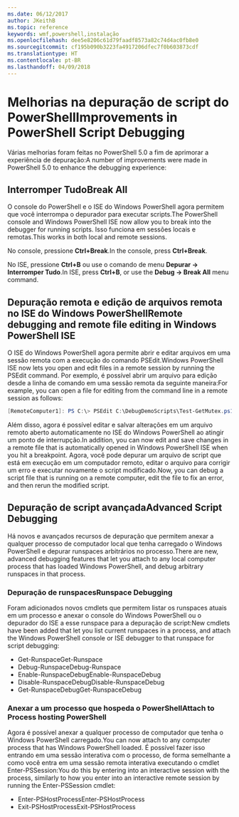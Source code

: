 ```yaml
---
ms.date: 06/12/2017
author: JKeithB
ms.topic: reference
keywords: wmf,powershell,instalação
ms.openlocfilehash: dee5e8206c61d79faadf8573a82c74d4ac0fb8e0
ms.sourcegitcommit: cf195b090b3223fa4917206dfec7f0b603873cdf
ms.translationtype: HT
ms.contentlocale: pt-BR
ms.lasthandoff: 04/09/2018
---
```

# <a name="improvements-in-powershell-script-debugging"></a><span data-ttu-id="2ec43-102">Melhorias na depuração de script do PowerShell</span><span class="sxs-lookup"><span data-stu-id="2ec43-102">Improvements in PowerShell Script Debugging</span></span>

<span data-ttu-id="2ec43-103">Várias melhorias foram feitas no PowerShell 5.0 a fim de aprimorar a experiência de depuração:</span><span class="sxs-lookup"><span data-stu-id="2ec43-103">A number of improvements were made in PowerShell 5.0 to enhance the debugging experience:</span></span>

## <a name="break-all"></a><span data-ttu-id="2ec43-104">Interromper Tudo</span><span class="sxs-lookup"><span data-stu-id="2ec43-104">Break All</span></span>

<span data-ttu-id="2ec43-105">O console do PowerShell e o ISE do Windows PowerShell agora permitem que você interrompa o depurador para executar scripts.</span><span class="sxs-lookup"><span data-stu-id="2ec43-105">The PowerShell console and Windows PowerShell ISE now allow you to break into the debugger for running scripts.</span></span> <span data-ttu-id="2ec43-106">Isso funciona em sessões locais e remotas.</span><span class="sxs-lookup"><span data-stu-id="2ec43-106">This works in both local and remote sessions.</span></span>

<span data-ttu-id="2ec43-107">No console, pressione **Ctrl+Break**.</span><span class="sxs-lookup"><span data-stu-id="2ec43-107">In the console, press **Ctrl+Break**.</span></span>

<span data-ttu-id="2ec43-108">No ISE, pressione **Ctrl+B** ou use o comando de menu **Depurar -> Interromper Tudo**.</span><span class="sxs-lookup"><span data-stu-id="2ec43-108">In ISE, press **Ctrl+B**, or use the **Debug -> Break All** menu command.</span></span>

## <a name="remote-debugging-and-remote-file-editing-in-windows-powershell-ise"></a><span data-ttu-id="2ec43-109">Depuração remota e edição de arquivos remota no ISE do Windows PowerShell</span><span class="sxs-lookup"><span data-stu-id="2ec43-109">Remote debugging and remote file editing in Windows PowerShell ISE</span></span>

<span data-ttu-id="2ec43-110">O ISE do Windows PowerShell agora permite abrir e editar arquivos em uma sessão remota com a execução do comando PSEdit.</span><span class="sxs-lookup"><span data-stu-id="2ec43-110">Windows PowerShell ISE now lets you open and edit files in a remote session by running the PSEdit command.</span></span>
<span data-ttu-id="2ec43-111">Por exemplo, é possível abrir um arquivo para edição desde a linha de comando em uma sessão remota da seguinte maneira:</span><span class="sxs-lookup"><span data-stu-id="2ec43-111">For example, you can open a file for editing from the command line in a remote session as follows:</span></span>

```powershell
[RemoteComputer1]: PS C:\> PSEdit C:\DebugDemoScripts\Test-GetMutex.ps1
```

<span data-ttu-id="2ec43-112">Além disso, agora é possível editar e salvar alterações em um arquivo remoto aberto automaticamente no ISE do Windows PowerShell ao atingir um ponto de interrupção.</span><span class="sxs-lookup"><span data-stu-id="2ec43-112">In addition, you can now edit and save changes in a remote file that is automatically opened in Windows PowerShell ISE when you hit a breakpoint.</span></span>
<span data-ttu-id="2ec43-113">Agora, você pode depurar um arquivo de script que está em execução em um computador remoto, editar o arquivo para corrigir um erro e executar novamente o script modificado.</span><span class="sxs-lookup"><span data-stu-id="2ec43-113">Now, you can debug a script file that is running on a remote computer, edit the file to fix an error, and then rerun the modified script.</span></span>

## <a name="advanced-script-debugging"></a><span data-ttu-id="2ec43-114">Depuração de script avançada</span><span class="sxs-lookup"><span data-stu-id="2ec43-114">Advanced Script Debugging</span></span>

<span data-ttu-id="2ec43-115">Há novos e avançados recursos de depuração que permitem anexar a qualquer processo de computador local que tenha carregado o Windows PowerShell e depurar runspaces arbitrários no processo.</span><span class="sxs-lookup"><span data-stu-id="2ec43-115">There are new, advanced debugging features that let you attach to any local computer process that has loaded Windows PowerShell, and debug arbitrary runspaces in that process.</span></span>

### <a name="runspace-debugging"></a><span data-ttu-id="2ec43-116">Depuração de runspaces</span><span class="sxs-lookup"><span data-stu-id="2ec43-116">Runspace Debugging</span></span>

<span data-ttu-id="2ec43-117">Foram adicionados novos cmdlets que permitem listar os runspaces atuais em um processo e anexar o console do Windows PowerShell ou o depurador do ISE a esse runspace para a depuração de script:</span><span class="sxs-lookup"><span data-stu-id="2ec43-117">New cmdlets have been added that let you list current runspaces in a process, and attach the Windows PowerShell console or ISE debugger to that runspace for script debugging:</span></span>

-   <span data-ttu-id="2ec43-118">Get-Runspace</span><span class="sxs-lookup"><span data-stu-id="2ec43-118">Get-Runspace</span></span>
-   <span data-ttu-id="2ec43-119">Debug-Runspace</span><span class="sxs-lookup"><span data-stu-id="2ec43-119">Debug-Runspace</span></span>
-   <span data-ttu-id="2ec43-120">Enable-RunspaceDebug</span><span class="sxs-lookup"><span data-stu-id="2ec43-120">Enable-RunspaceDebug</span></span>
-   <span data-ttu-id="2ec43-121">Disable-RunspaceDebug</span><span class="sxs-lookup"><span data-stu-id="2ec43-121">Disable-RunspaceDebug</span></span>
-   <span data-ttu-id="2ec43-122">Get-RunspaceDebug</span><span class="sxs-lookup"><span data-stu-id="2ec43-122">Get-RunspaceDebug</span></span>

### <a name="attach-to-process-hosting-powershell"></a><span data-ttu-id="2ec43-123">Anexar a um processo que hospeda o PowerShell</span><span class="sxs-lookup"><span data-stu-id="2ec43-123">Attach to Process hosting PowerShell</span></span>

<span data-ttu-id="2ec43-124">Agora é possível anexar a qualquer processo de computador que tenha o Windows PowerShell carregado.</span><span class="sxs-lookup"><span data-stu-id="2ec43-124">You can now attach to any computer process that has Windows PowerShell loaded.</span></span> <span data-ttu-id="2ec43-125">É possível fazer isso entrando em uma sessão interativa com o processo, de forma semelhante a como você entra em uma sessão remota interativa executando o cmdlet Enter-PSSession:</span><span class="sxs-lookup"><span data-stu-id="2ec43-125">You do this by entering into an interactive session with the process, similarly to how you enter into an interactive remote session by running the Enter-PSSession cmdlet:</span></span>

-   <span data-ttu-id="2ec43-126">Enter-PSHostProcess</span><span class="sxs-lookup"><span data-stu-id="2ec43-126">Enter-PSHostProcess</span></span>
-   <span data-ttu-id="2ec43-127">Exit-PSHostProcess</span><span class="sxs-lookup"><span data-stu-id="2ec43-127">Exit-PSHostProcess</span></span>